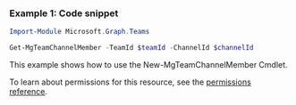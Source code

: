 ### Example 1: Code snippet

```powershellImport-Module Microsoft.Graph.Teams

Get-MgTeamChannelMember -TeamId $teamId -ChannelId $channelId
```
This example shows how to use the New-MgTeamChannelMember Cmdlet.
To learn about permissions for this resource, see the [permissions reference](/graph/permissions-reference).

